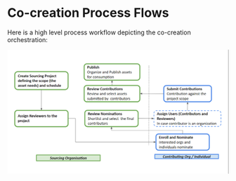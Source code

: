 # Co-creation Process Flows

Here is a high level process workflow depicting the co-creation orchestration:

![Co-creation process workflow](../.gitbook/assets/image-20211111-094458.png)
